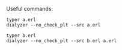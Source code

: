 Useful commands:
```
typer a.erl
dialyzer --no_check_plt --src a.erl

typer b.erl
dialyzer --no_check_plt --src b.erl a.erl



```
